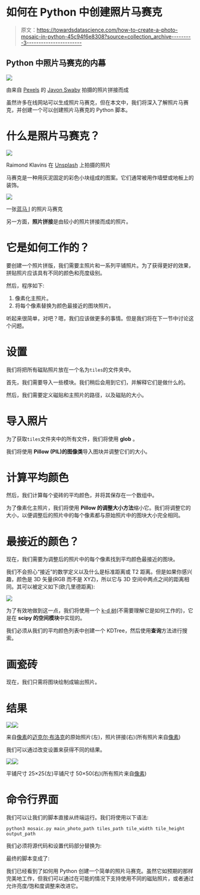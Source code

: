 # 如何在 Python 中创建照片马赛克

> 原文：<https://towardsdatascience.com/how-to-create-a-photo-mosaic-in-python-45c94f6e8308?source=collection_archive---------3----------------------->

## Python 中照片马赛克的内幕

![](img/58ded2967c127abdd0483e1a5ccac7b3.png)

由来自 [Pexels](https://www.pexels.com/photo/person-holding-yellow-black-eyed-susan-flowers-in-bloom-1697912/?utm_content=attributionCopyText&utm_medium=referral&utm_source=pexels) 的 [Javon Swaby](https://www.pexels.com/@javon-swaby-197616?utm_content=attributionCopyText&utm_medium=referral&utm_source=pexels) 拍摄的照片拼接而成

虽然许多在线网站可以生成照片马赛克，但在本文中，我们将深入了解照片马赛克，并创建一个可以创建照片马赛克的 Python 脚本。

# 什么是照片马赛克？

![](img/c362423c1e88276703559050269733b1.png)

Raimond Klavins 在 [Unsplash](https://unsplash.com?utm_source=medium&utm_medium=referral) 上拍摄的照片

马赛克是一种用灰泥固定的彩色小块组成的图案。它们通常被用作墙壁或地板上的装饰。

![](img/ec4eeeec00c2845c731bd84e4c351433.png)

一张[蓝马 I](https://commons.wikimedia.org/wiki/File:Franz_Marc_Blaues_Pferd_1911.jpg) 的照片马赛克

另一方面，**照片拼接**是由较小的照片拼接而成的照片。

# 它是如何工作的？

要创建一个照片拼版，我们需要主照片和一系列平铺照片。为了获得更好的效果，拼贴照片应该具有不同的颜色和亮度级别。

然后，程序如下:

1.  像素化主照片。
2.  将每个像素替换为颜色最接近的图块照片。

听起来很简单，对吧？嗯，我们应该做更多的事情。但是我们将在下一节中讨论这个问题。

# 设置

我们将把所有磁贴照片放在一个名为`tiles`的文件夹中。

首先，我们需要导入一些模块。我们稍后会用到它们，并解释它们是做什么的。

然后，我们需要定义磁贴和主照片的路径，以及磁贴的大小。

# 导入照片

为了获取`tiles`文件夹中的所有文件，我们将使用 **glob** 。

我们将使用 **Pillow (PIL)的图像类**导入图块并调整它们的大小。

# 计算平均颜色

然后，我们计算每个瓷砖的平均颜色，并将其保存在一个数组中。

为了像素化主照片，我们将使用 **Pillow 的调整大小方法**缩小它。我们将调整它的大小，以便调整后的照片中的每个像素都与原始照片中的图块大小完全相同。

# 最接近的颜色？

现在，我们需要为调整后的照片中的每个像素找到平均颜色最接近的图块。

我们不会担心“接近”的数学定义以及什么是标准距离或 T2 距离。但是如果你感兴趣，颜色是 3D 矢量(RGB 而不是 XYZ)，所以它与 3D 空间中两点之间的距离相同。其可以被定义如下(欧几里德距离):

![](img/f8e42bf4c5b055ab2abd408921c6748f.png)

为了有效地做到这一点，我们将使用一个 [k-d 树](https://www.wikiwand.com/en/K-d_tree)(不需要理解它是如何工作的)，它是在 **scipy 的空间模块**中实现的。

我们必须从我们的平均颜色列表中创建一个 KDTree，然后使用**查询**方法进行搜索。

# 画瓷砖

现在，我们只需将图块绘制成输出照片。

# 结果

![](img/5c4c08f4c1dc3dafdfd21b506cd5298d.png)![](img/db097cb2f22e6f49686e835fd7040b3d.png)

来自[像素](https://www.pexels.com/photo/photo-of-stream-during-daytime-3225517/?utm_content=attributionCopyText&utm_medium=referral&utm_source=pexels)的[迈克尔·布洛克](https://www.pexels.com/@michael-block-1691617?utm_content=attributionCopyText&utm_medium=referral&utm_source=pexels)的原始照片(左)，照片拼接(右)(所有照片来自[像素](http://www.pexels.com))

我们可以通过改变设置来获得不同的结果。

![](img/fa7668ec79a758eaee320db95683ba2a.png)![](img/ddddaa142d4edcfba62916692322e30c.png)

平铺尺寸 25×25(左)平铺尺寸 50×50(右)(所有照片来自[像素](http://www.pexels.com))

# 命令行界面

我们可以让我们的脚本直接从终端运行。我们将使用以下语法:

```
python3 mosaic.py main_photo_path tiles_path tile_width tile_height output_path
```

我们必须将源代码和设置代码部分替换为:

最终的脚本变成了:

我们已经看到了如何用 Python 创建一个简单的照片马赛克。虽然它如预期的那样完美地工作，但我们可以通过在可能的情况下支持使用不同的磁贴照片，或者通过允许亮度/饱和度调整来改进它。